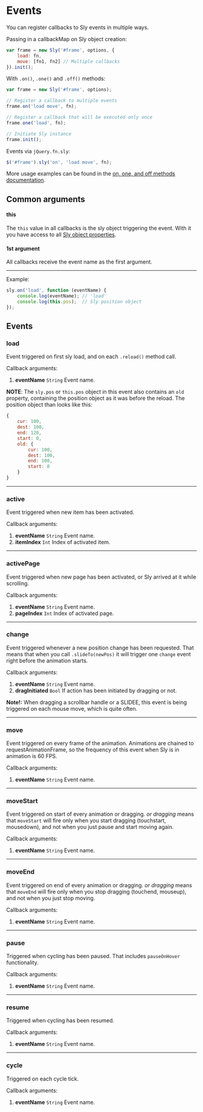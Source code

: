 # Events

You can register callbacks to Sly events in multiple ways.

Passing in a callbackMap on Sly object creation:

```js
var frame = new Sly('#frame', options, {
	load: fn,
	move: [fn1, fn2] // Multiple callbacks
}).init();
```

With `.on()`, `.one()` and `.off()` methods:

```js
var frame = new Sly('#frame', options);

// Register a callback to multiple events
frame.on('load move', fn);

// Register a callback that will be executed only once
frame.one('load', fn);

// Initiate Sly instance
frame.init();
```

Events via `jQuery.fn.sly`:

```js
$('#frame').sly('on', 'load move', fn);
```

More usage examples can be found in the [on, one, and off methods documentation](Methods.md).

## Common arguments

#### this

The `this` value in all callbacks is the sly object triggering the event. With it you have access to all [Sly object properties](Properties.md).

#### 1st argument

All callbacks receive the event name as the first argument.

---

Example:

```js
sly.on('load', function (eventName) {
	console.log(eventName); // 'load'
	console.log(this.pos);  // Sly position object
});
```

## Events

### load

Event triggered on first sly load, and on each `.reload()` method call.

Callback arguments:

1. **eventName** `String` Event name.

**NOTE**: The  `sly.pos` or `this.pos` object in this event also contains an `old` property, containing the position object as it was before the reload. The position object than looks like this:

```js
{
	cur: 100,
	dest: 100,
	end: 120,
	start: 0,
	old: {
		cur: 100,
		dest: 100,
		end: 100,
		start: 0
	}
}
```

---

### active

Event triggered when new item has been activated.

Callback arguments:

1. **eventName** `String` Event name.
2. **itemIndex** `Int` Index of activated item.

---

### activePage

Event triggered when new page has been activated, or Sly arrived at it while scrolling.

Callback arguments:

1. **eventName** `String` Event name.
2. **pageIndex** `Int` Index of activated page.

---

### change

Event triggered whenever a new position change has been requested. That means that when you call `.slideTo(newPos)` it will trigger one `change` event right before the animation starts.

Callback arguments:

1. **eventName** `String` Event name.
2. **dragInitiated** `Bool` If action has been initiated by dragging or not.

**Note!:** When dragging a scrollbar handle or a SLIDEE, this event is being triggered on each mouse move, which is quite often.

---

### move

Event triggered on every frame of the animation. Animations are chained to requestAnimationFrame, so the frequency of this event when Sly is in animation is 60 FPS.

Callback arguments:

1. **eventName** `String` Event name.

---

### moveStart

Event triggered on start of every animation or dragging. *or dragging* means that `moveStart` will fire only when you start dragging (touchstart, mousedown), and not when you just pause and start moving again.

Callback arguments:

1. **eventName** `String` Event name.

---

### moveEnd

Event triggered on end of every animation or dragging. *or dragging* means that `moveEnd` will fire only when you stop dragging (touchend, mouseup), and not when you just stop moving.

Callback arguments:

1. **eventName** `String` Event name.

---

### pause

Triggered when cycling has been paused. That includes `pauseOnHover` functionality.

Callback arguments:

1. **eventName** `String` Event name.

---

### resume

Triggered when cycling has been resumed.

Callback arguments:

1. **eventName** `String` Event name.

---

### cycle

Triggered on each cycle tick.

Callback arguments:

1. **eventName** `String` Event name.